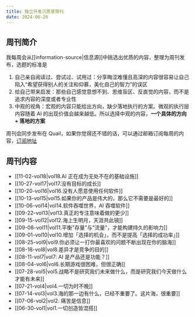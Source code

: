 ```yaml
---
title: 独立开发沉思录周刊
date: 2024-06-28
---
```


## 周刊简介

我每周会从[[information-source|信息源]]中挑选出优质的内容，整理为周刊发布，选题的标准是

1. 自己亲自阅读过、尝试过、试用过：分享晦涩难懂且高深的内容很容易让自己陷入“希望获得别人的关注和仰慕，美化自己的智力”的误区
2. 给自己带来启发：那些自己感觉意想不到、思维盲区、反直觉的内容，而不是追求内容的深度或者专业性
3. 中观的视角：宏观的内容只能给出方向，缺少落地执行的方案。微观的执行层内容随着 AI 的出现价值会越来越低。所以选择中观的内容，**一个具体的方向 + 落地的方案**

周刊会同步发布在 Quail，如果你觉得还不错的话，可以通过邮箱订阅每周的内容，[订阅地址](https://quail.ink/hack-thinking)

## 周刊内容

- [[11-02-vol18|vol18.AI 正在成为无处不在的基础设施]]
- [[10-27-vol17|vol17.没有目标的成长]]
- [[10-20-vol16|vol16.没有人愿意使用任何软件]]
- [[10-13-vol15|vol15.如果你的产品是伟大的，那么它不需要是最好的]]
- [[10-06-vol14|vol14.软件吞噬世界，AI 吞噬软件]]
- [[09-22-vol13|vol13.真正的专注意味着做的更少]]
- [[09-15-vol12|vol12.海上生明月，天涯共此镜]]
- [[09-08-vol11|vol11.平衡"存量"与"流量"，才能构建持久的影响力]]
- [[09-01-vol10|vol10.增加「选择的机会」，而不是提高「选择的成功率」]]
- [[08-25-vol9|vol9.你必须让一打你最喜欢的问题不断出现在你的脑海]]
- [[08-18-vol8|vol8.差异才是竞争的目的]]
- [[08-11-vol7|vol7: AI 是产品还是功能？]]
- [[08-04-vol6|vol6.长期游戏很困难，但很正确]]
- [[07-28-vol5|vol5.战略不是研究我们未来做什么，而是研究我们今天做什么才能有未来]]
- [[07-21-vol4|vol4.一切为时不晚]]
- [[07-14-vol3|vol3.海的那一边有什么，已经不重要了。这片海，很重要]]
- [[07-06-vol2|vol2. 痛苦是信息]]
- [[06-30-vol1|vol1.一切创造皆混搭]]
